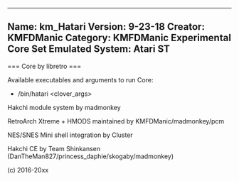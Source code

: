 -----------------------
Name: km_Hatari
Version: 9-23-18
Creator: KMFDManic
Category: KMFDManic Experimental Core Set
Emulated System: Atari ST
-----------------------
=== Core by libretro ===

Available executables and arguments to run Core:
- /bin/hatari <rom> <clover_args>

Hakchi module system by madmonkey

RetroArch Xtreme + HMODS maintained by KMFDManic/madmonkey/pcm

NES/SNES Mini shell integration by Cluster

Hakchi CE by Team Shinkansen (DanTheMan827/princess_daphie/skogaby/madmonkey)

(c) 2016-20xx

